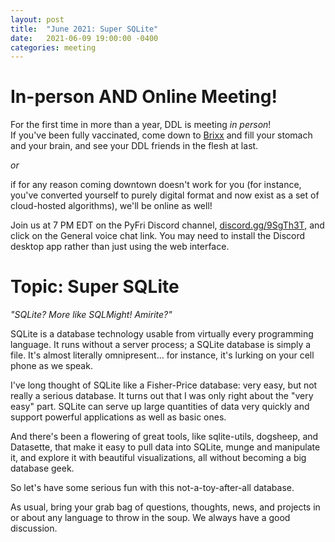 ```yaml
---
layout: post
title:  "June 2021: Super SQLite" 
date:   2021-06-09 19:00:00 -0400
categories: meeting
---
```


# In-person AND Online Meeting!

For the first time in more than a year, DDL is meeting *in person*!  
If you've been fully vaccinated, come down to 
[Brixx](https://www.brixxicecompany.com/) and fill your 
stomach and your brain, and see your DDL friends in the flesh at 
last. 

*or* 

if for any reason coming downtown doesn't work for you (for instance, 
you've converted yourself to purely digital format and now exist as 
a set of cloud-hosted algorithms), we'll be online as well!  

Join us at 7 PM EDT on the PyFri Discord channel, [discord.gg/9SgTh3T](https://discord.gg/9SgTh3T), and click on the 
General voice chat link.  You may need to install the Discord desktop app rather than just using 
the web interface.


# Topic: Super SQLite 

*"SQLite?  More like SQLMight!  Amirite?"*

SQLite is a database technology usable from virtually every programming 
language.  It runs without a server process; a SQLite database is simply 
a file.  It's almost literally omnipresent... for instance, it's lurking 
on your cell phone as we speak.

I've long thought of SQLite like a Fisher-Price database: very easy, 
but not really a serious database.  It turns out that I was only right 
about the "very easy" part.  SQLite can serve up large quantities of data 
very quickly and support powerful applications as well as basic ones.

And there's been a flowering of great tools, like sqlite-utils,  dogsheep, 
and Datasette, that make it easy to pull data into SQLite, munge and
manipulate it, and explore it with beautiful visualizations, all without 
becoming a big database geek.  

So let's have some serious fun with this not-a-toy-after-all database.

As usual, bring your grab bag of questions, thoughts, news, and 
projects in or about any language to throw in the soup.  We always have a good discussion.
